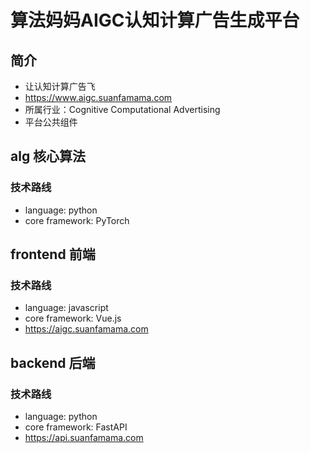 # 算法妈妈AIGC认知计算广告生成平台
## 简介
* 让认知计算广告飞
* https://www.aigc.suanfamama.com
* 所属行业：Cognitive Computational Advertising
* 平台公共组件

## alg 核心算法
### 技术路线
* language: python
* core framework: PyTorch

## frontend 前端
### 技术路线
* language: javascript
* core framework: Vue.js
* https://aigc.suanfamama.com

## backend 后端
### 技术路线
* language: python
* core framework: FastAPI
* https://api.suanfamama.com
